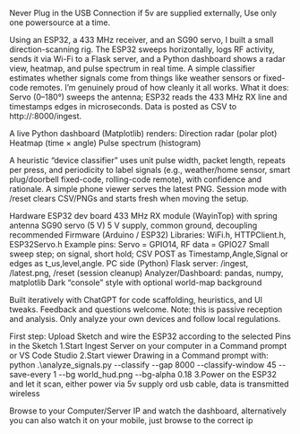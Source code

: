 Never Plug in the USB Connection if 5v are supplied externally, Use only one powersource at a time.

Using an ESP32, a 433 MHz receiver, and an SG90 servo, I built a small direction-scanning rig. 
The ESP32 sweeps horizontally, logs RF activity, sends it via Wi-Fi to a Flask server, and a Python dashboard shows a radar view, heatmap, and pulse spectrum in real time. 
A simple classifier estimates whether signals come from things like weather sensors or fixed-code remotes. I’m genuinely proud of how cleanly it all works.
What it does:
Servo (0–180°) sweeps the antenna; ESP32 reads the 433 MHz RX line and timestamps edges in microseconds.
Data is posted as CSV to http://<PC>:8000/ingest.

A live Python dashboard (Matplotlib) renders:
Direction radar (polar plot)
Heatmap (time × angle)
Pulse spectrum (histogram)

A heuristic “device classifier” uses unit pulse width, packet length, repeats per press, and periodicity to label signals (e.g., weather/home sensor, smart plug/doorbell fixed-code, rolling-code remote), with confidence and rationale.
A simple phone viewer serves the latest PNG. Session mode with /reset clears CSV/PNGs and starts fresh when moving the setup.

Hardware
ESP32 dev board
433 MHz RX module (WayinTop) with spring antenna
SG90 servo (5 V)
5 V supply, common ground, decoupling recommended
Firmware (Arduino / ESP32)
Libraries: WiFi.h, HTTPClient.h, ESP32Servo.h
Example pins: Servo = GPIO14, RF data = GPIO27
Small sweep step; on signal, short hold; CSV POST as Timestamp,Angle,Signal or edges as t_us,level,angle.
PC side (Python)
Flask server: /ingest, /latest.png, /reset (session cleanup)
Analyzer/Dashboard: pandas, numpy, matplotlib
Dark “console” style with optional world-map background

Built iteratively with ChatGPT for code scaffolding, heuristics, and UI tweaks. Feedback and questions welcome.
Note: this is passive reception and analysis. Only analyze your own devices and follow local regulations.

First step: Upload Sketch and wire the ESP32 according to the selected Pins in the Sketch
1.Start Ingest Server on your computer in a Command prompt or VS Code Studio
2.Start viewer Drawing in a Command prompt with: python .\analyze_signals.py --classify --gap 8000 --classify-window 45 --save-every 1 --bg world_hud.png --bg-alpha 0.18
3.Power on the ESP32 and let it scan, either power via 5v supply ord usb cable, data is transmitted wireless

Browse to your Computer/Server IP and watch the dashboard, alternatively you can also watch it on your mobile, just browse to the correct ip
